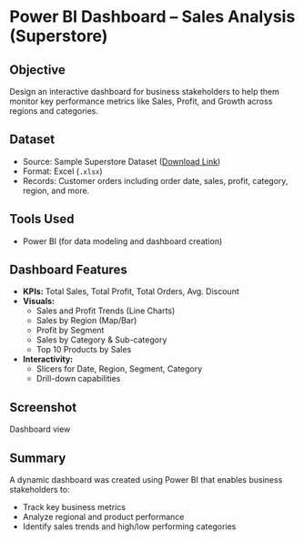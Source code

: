 # Power BI Dashboard – Sales Analysis (Superstore)

##  Objective
Design an interactive dashboard for business stakeholders to help them monitor key performance metrics like Sales, Profit, and Growth across regions and categories.

##  Dataset
- Source: Sample Superstore Dataset ([Download Link](https://community.tableau.com/s/question/0D54T00000CWe1NSAT/sample-superstore-data))
- Format: Excel (`.xlsx`)
- Records: Customer orders including order date, sales, profit, category, region, and more.

##  Tools Used
- Power BI (for data modeling and dashboard creation)

##  Dashboard Features
- **KPIs:** Total Sales, Total Profit, Total Orders, Avg. Discount
- **Visuals:**
  - Sales and Profit Trends (Line Charts)
  - Sales by Region (Map/Bar)
  - Profit by Segment
  - Sales by Category & Sub-category
  - Top 10 Products by Sales
- **Interactivity:**
  - Slicers for Date, Region, Segment, Category
  - Drill-down capabilities

##  Screenshot
Dashboard view

##  Summary
A dynamic dashboard was created using Power BI that enables business stakeholders to:
- Track key business metrics
- Analyze regional and product performance
- Identify sales trends and high/low performing categories



